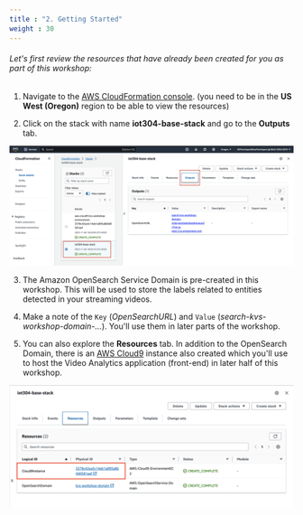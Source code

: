```yaml
---
title : "2. Getting Started"
weight : 30
---
```


###### Let's first review the resources that have already been created for you as part of this workshop:

1. Navigate to the [AWS CloudFormation console](https://us-west-2.console.aws.amazon.com/cloudformation/home?region=us-west-2#/).
(you need to be in the **US West (Oregon)** region to be able to view the resources)

2. Click on the stack with name **iot304-base-stack** and go to the **Outputs** tab.

![CFN Base](/static/images/02/01.png)


3. The Amazon OpenSearch Service Domain is pre-created in this workshop. This will be used to store the labels related to entities detected in your streaming videos.

4. Make a note of the `Key` (*OpenSearchURL*) and `Value` (*search-kvs-workshop-domain-...*). You'll use them in later parts of the workshop.

5. You can also explore the **Resources** tab. In addition to the OpenSearch Domain, there is an [AWS Cloud9](https://aws.amazon.com/pm/cloud9/) instance also created which you'll use to host the Video Analytics application (front-end) in later half of this workshop.

![Base CFN Cloud9](/static/images/02/02.png)
